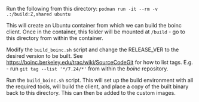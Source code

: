 Run the following from this directory:
`podman run -it --rm -v .:/build:Z,shared ubuntu`

This will create an Ubuntu container from which we can build the boinc client. Once in the container, this folder will be mounted at `/build` - go to this directory from within the container.

Modify the `build_boinc.sh` script and change the RELEASE_VER to the desired version to be built. See https://boinc.berkeley.edu/trac/wiki/SourceCodeGit for how to list tags. E.g. - run `git tag --list '*/7.24/*'` from within the _boinc_ repository.

Run the `build_boinc.sh` script. This will set up the build environment with all the required tools, will build the client, and place a copy of the built binary back to this directory. This can then be added to the custom images.
